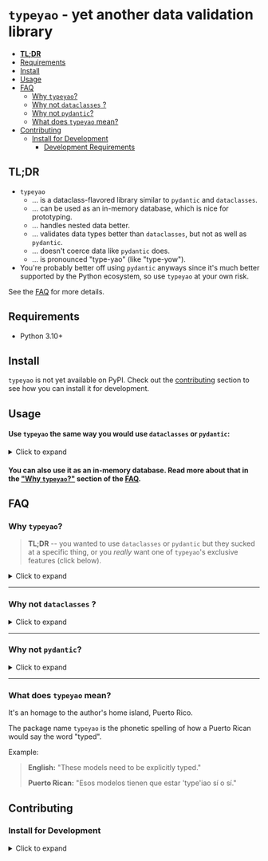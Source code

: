 
# `typeyao` - yet another data validation library

- [**TL;DR**](#tldr)
- [Requirements](#requirements)
- [Install](#install)
- [Usage](#usage)
- [FAQ](#faq)
  - [Why `typeyao`?](#why-typeyao)
  - [Why not `dataclasses` ?](#why-not-dataclasses-)
  - [Why not `pydantic`?](#why-not-pydantic)
  - [What does `typeyao` mean?](#what-does-typeyao-mean)
- [Contributing](#contributing)
  - [Install for Development](#install-for-development)
    - [Development Requirements](#development-requirements)


## **TL;DR**
* `typeyao`
  * ... is a dataclass-flavored library similar to `pydantic` and `dataclasses`.
  * ... can be used as an in-memory database, which is nice for prototyping.
  * ... handles nested data better.
  * ... validates data types better than `dataclasses`, but not as well as `pydantic`.
  * ... doesn't coerce data like `pydantic` does.
  * ... is pronounced "type-yao" (like "type-yow").
* You're probably better off using `pydantic` anyways since it's much better supported by the Python ecosystem, so use `typeyao` at your own risk.

See the [FAQ](#faq) for more details.


## Requirements
* Python 3.10+

## Install

`typeyao` is not yet available on PyPI. Check out the [contributing](#contributing) section to see how you can install it for development.



## Usage

#### Use `typeyao` the same way you would use `dataclasses` or `pydantic`:

<details>
<summary>Click to expand</summary>


```python
# inside some .py file...
from typeyao import Model

class Person(Model):
    name: str

Person(name="J.I.")  # ✅ nice
Person(name=1)  # 🙅🏽‍♂️ InvalidModelError
```

`Person(name=1)` will raise a helpful `InvalidModelError` that resembles a JSON Schema validation error:

```json
{
    "name": "The value 1 of type <class 'int'> must be of type <class 'str'>"
}
```

</details>

#### You can also use it as an in-memory database. Read more about that in the ["Why `typeyao`?"](#why-typeyao) section of the [FAQ](#faq).


## FAQ


### Why `typeyao`?

> **TL;DR** -- you wanted to use `dataclasses` or `pydantic` but they sucked at a specific thing, or you _really_ want one of `typeyao`'s exclusive features (click below).

<details>

<summary>Click to expand</summary>

#### In-memory database


If you want to prototype a web application quickly and don't want to deal with the overhead of setting up a database, you can use `typeyao` as an in-memory database, using your models as access points to your data. See an example below.

> ⚠️ `typeyao` doesn't support any kind of persistence (_yet!_). All data created at runtime will be lost when the program exits. If you want to persist your data, you should use an Object Relational Mapper (ORM) like [SQLAlchemy](https://www.sqlalchemy.org/).

<details>
<summary>Click to expand</summary>

```python
from typeyao import Model, Field

class Person(Model):
    name: str = Field(primary_key=True)
    family_name: str

for first_name in ["Snap", "Crackle", "Pop"]:
    Person(name=name, family_name="Krispies")

snap = Person.get(name="Snap")
print(snap.name) # Snap
rice_family = Person.filter(family_name="Krispies")
print([person.name for person in rice_family]) # ["Snap", "Crackle", "Pop"]
```
</details>



#### Better error messages

<details>
<summary>Click to expand</summary>

Copy/paste the snippet below into a file and run it to see the difference in error messages between `dataclasses`, `pydantic`, and `typeyao`.

```python
import dataclasses
import pydantic
import typeyao

@dataclasses.dataclass
class DataClassPerson:
    name: str
    age: int
    sex: str

class PydanticPerson(pydantic.BaseModel):
    name: str
    age: int
    sex: str

class TypeyaoPerson(typeyao.Model):
    name: str
    age: int
    sex: str

# this won't fail, but it should have
DataClassPerson(name="J.I.", age="Age is a construct", sex=1)

# this fails
try:
    PydanticPerson(name="J.I.", age="Age is a construct", sex=1)
except pydantic.ValidationError as e:
    print(f"---- Pydantic Error Message ----")
    print(e, end="\n\n")

# this fails, but with a slightly better error message
try:
    TypeyaoPerson(name="J.I.", age="Age is a construct", sex=1)
except typeyao.base.InvalidModelError as e:
    print(f"---- Typeyao Error Message ----")
    print(e, end="\n\n")
```

The above snippet will print:
```
---- Pydantic Error Message ----
1 validation error for PydanticPerson
age
  value is not a valid integer (type=type_error.integer)

---- Typeyao Error Message ----

{
    "age": "The value 'Age is a construct' of type <class 'str'> must be of type <class 'int'>",
}

```
</details>

#### Model-aware defaults.

<details>

<summary>Click to expand</summary>

Let's say you have the model below:

```python
class Person:
    name: str
    age: int
    is_adult: bool
```

and you want `is_adult` to depend on the value of `age`. With `typeyao`, you can do this:

```python
from typeyao import Model

class Person(Model):
    name: str
    age: int
    is_adult: bool

    def set_is_adult(self) -> bool:
        return self.age >= 18
```

> **Note to Beginners:**
> If you're a python beginner, you probably want to look at `@property` decorators before you use this feature. `@property` decorators are more "pythonic". _But_ properties are computed every time you access them, and properties won't be a part of the data model's schema. So if it's expensive to compute the property or if you want that property to be a part of the model schema, you should use `typeyao`'s `set_<attribute_name>` method.

`pydantic` can handle this edge case via `@validator`, and `dataclasses` via `__post_init__`, but both of those solutions are a bit clunky (see below).

<details>

<summary>See how **pydantic** does it</summary>


```python
from pydantic import BaseModel, validator

class Person(BaseModel):
    name: str
    age: int
    is_adult: bool

    @validator("is_adult")
    def set_is_adult(cls, v, values):
        return values["age"] >= 18
```
</details>

<details>
<summary>See how **dataclasses** does it</summary>

```python
from dataclasses import dataclass

@dataclass
class Person:
    name: str
    age: int
    is_adult: bool = False # default is required

    def __post_init__(self):
        # and the post_init can override the default
        self.is_adult = self.age >= 18
```

</details>
</details>
</details>

<hr>

### Why not `dataclasses` ?

<details>
<summary>Click to expand</summary>

#### There are better options

`pydantic` is a great library that does everything `dataclasses` does, and more. The only reason you might want to use `dataclasses` is if you're using a version of python that doesn't support `pydantic` (e.g. python 3.6) or if you don't want to add a dependency to your project.

#### `dataclasses` doesn't validate your data.

```python

from dataclasses import dataclass

@dataclass
class Person:
    name: str

p = Person(name=1)  # No error!
```

#### `dataclasses` sucks at inheritance.

Since `dataclasses` require that the attribute order be the same as the `__init__` order, it's impossible to create subclasses with additional attributes.


```python
from dataclasses import dataclass
from datetime import datetime

@dataclass
class Person:
    name: str
    birthday: datetime | None = None

@dataclass
class Employee(Person):
    employee_id: int

# Raises TypeError: non-default argument 'employee_id' follows default argument
e = Employee(name="J.I.", employee_id="1") 
```

</details>

<hr>

### Why not `pydantic`?

<details>
<summary>Click to expand</summary>

**You *should* use [`pydantic`](https://docs.pydantic.dev/latest/)**, unless you already know why it wouldn't work. It is a much better supported library.

But here a few reasons you may prefer `typeyao` over `pydantic`.

#### `typeyao` handles nested data structures better than `pydantic`

<details>
<summary>Example</summary>

```python
from __future__ import annotations

from pydantic import BaseModel as Model


class NestedStructure(Model):
    parent: NestedStructure | None = None


root = NestedStructure()
child1 = NestedStructure(parent=root)
child2 = NestedStructure(parent=root)

assert child1.parent == child2.parent == root  # passes
# you'd expect the following assertion to pass as well, but it's not
# because pydantic is doing some funny business under the hood
assert child1.parent is child2.parent is root  

Traceback (most recent call last):
  File "~/main.py", line 13, in <module>
    assert child1.parent is child2.parent is root
           ^^^^^^^^^^^^^^^^^^^^^^^^^^^^^^^^^^^^^^
AssertionError
```

Switch out the `pydantic` import in the previous snippet with `from typeyao import Model` and the assertion will pass 🎉.

</details>

#### `pydantic` coerces your data. `typeyao` does not.

Type coercion is fantastic for some use cases, but very annoying when you didn't ask for it (see example below).

<details>
<summary>Example</summary>

```python

import pydantic
import typeyao

class Person(pydantic.BaseModel):
    name: str

me = Person(name=1)  # no error! the 1 is coerced into a string
print(me.name)  # '1'

class Person(typeyao.Model):
    name: str

me = Person(name=1)  # raises a typeyao.base.InvalidModelError
```
</details>

</details>

<hr>

### What does `typeyao` mean?


It's an homage to the author's home island, Puerto Rico.

The package name `typeyao` is the phonetic spelling of how a Puerto Rican would say the word "typed".

Example:
> **English:** "These models need to be explicitly typed."
> 
> **Puerto Rican:** "Esos modelos tienen que estar 'type'iao sí o sí."

## Contributing

### Install for Development

<details>
<summary>Click to expand</summary>

#### Development Requirements
* Poetry
* Python 3.10+

* Clone this repo
* `cd` into the repo
* `poetry install`
* `poetry shell` to activate the virtual environment

</details>

